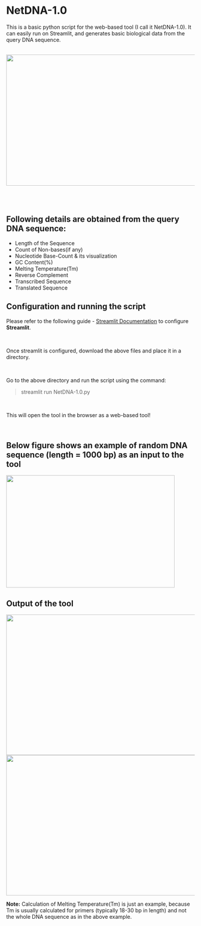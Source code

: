 # NetDNA-1.0
This is a basic python script for the web-based tool (I call it NetDNA-1.0). It can easily run on Streamlit, and generates basic biological data from the query DNA sequence.<br/><br/>

<p align = "center">
  <img src = "https://user-images.githubusercontent.com/74168582/144679110-785d104f-2806-4708-91c1-2d8019f9ddcd.jpeg" width="600" height="350">
</p>

<br/><br/>

## Following details are obtained from the query DNA sequence:
 - Length of the Sequence
 - Count of Non-bases(if any)
 - Nucleotide Base-Count & its visualization
 - GC Content(%)
 - Melting Temperature(Tm)
 - Reverse Complement
 - Transcribed Sequence
 - Translated Sequence


## Configuration and running the script
Please refer to the following guide - [Streamlit Documentation](https://docs.streamlit.io/library/get-started/installation) to configure **Streamlit**.

<br/>

Once streamlit is configured, download the above files and place it in a directory.

<br/>

Go to the above directory and run the script using the command:
> streamlit run NetDNA-1.0.py
<br/>

This will open the tool in the browser as a web-based tool!

<br/>

## Below figure shows an example of random DNA sequence (length = 1000 bp) as an input to the tool</b>

<img src = "https://user-images.githubusercontent.com/74168582/144680572-3b5c2059-12bf-4810-aab5-583d285be716.png" width="450" height="300">
<br/>

## Output of the tool

<img src="https://user-images.githubusercontent.com/74168582/144681464-a0fb438e-3e22-42d6-8003-209dd6e0a6f7.png" width="950" height="375">

<br/>

<img src="https://user-images.githubusercontent.com/74168582/144681902-14c4540e-fada-4b5c-a716-26d06a9d4bf3.png" width="950" height="375">

**Note:** Calculation of Melting Temperature(Tm) is just an example, because Tm is usually calculated for primers (typically 18-30 bp in length) and not the whole DNA sequence as in the above example.
<br/><br/>
